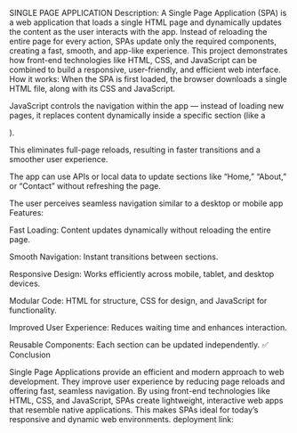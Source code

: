 SINGLE PAGE APPLICATION
Description:
A Single Page Application (SPA) is a web application that loads a single HTML page and dynamically updates the content as the user interacts with the app. Instead of reloading the entire page for every action, SPAs update only the required components, creating a fast, smooth, and app-like experience.
This project demonstrates how front-end technologies like HTML, CSS, and JavaScript can be combined to build a responsive, user-friendly, and efficient web interface.
How it works:
When the SPA is first loaded, the browser downloads a single HTML file, along with its CSS and JavaScript.

JavaScript controls the navigation within the app — instead of loading new pages, it replaces content dynamically inside a specific section (like a <div>).

This eliminates full-page reloads, resulting in faster transitions and a smoother user experience.

The app can use APIs or local data to update sections like “Home,” “About,” or “Contact” without refreshing the page.

The user perceives seamless navigation similar to a desktop or mobile app
Features:

Fast Loading: Content updates dynamically without reloading the entire page.

Smooth Navigation: Instant transitions between sections.

Responsive Design: Works efficiently across mobile, tablet, and desktop devices.

Modular Code: HTML for structure, CSS for design, and JavaScript for functionality.

Improved User Experience: Reduces waiting time and enhances interaction.

Reusable Components: Each section can be updated independently.
✅ Conclusion

Single Page Applications provide an efficient and modern approach to web development. They improve user experience by reducing page reloads and offering fast, seamless navigation. By using front-end technologies like HTML, CSS, and JavaScript, SPAs create lightweight, interactive web apps that resemble native applications. This makes SPAs ideal for today’s responsive and dynamic web environments.
deployment link:
